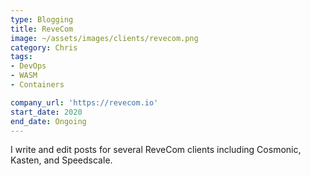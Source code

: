 ```yaml
---
type: Blogging
title: ReveCom
image: ~/assets/images/clients/revecom.png
category: Chris
tags:
- DevOps
- WASM
- Containers

company_url: 'https://revecom.io'
start_date: 2020
end_date: Ongoing
---
```


I write and edit posts for several ReveCom clients including Cosmonic, Kasten, and Speedscale.